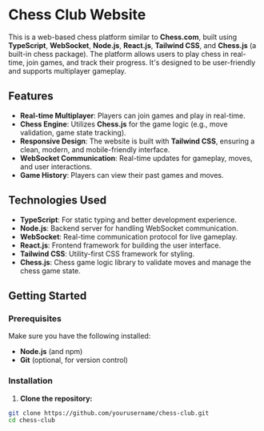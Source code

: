 # Chess Club Website

This is a web-based chess platform similar to **Chess.com**, built using **TypeScript**, **WebSocket**, **Node.js**, **React.js**, **Tailwind CSS**, and **Chess.js** (a built-in chess package). The platform allows users to play chess in real-time, join games, and track their progress. It's designed to be user-friendly and supports multiplayer gameplay.

## Features

- **Real-time Multiplayer**: Players can join games and play in real-time.
- **Chess Engine**: Utilizes **Chess.js** for the game logic (e.g., move validation, game state tracking).
- **Responsive Design**: The website is built with **Tailwind CSS**, ensuring a clean, modern, and mobile-friendly interface.
- **WebSocket Communication**: Real-time updates for gameplay, moves, and user interactions.
- **Game History**: Players can view their past games and moves.

## Technologies Used

- **TypeScript**: For static typing and better development experience.
- **Node.js**: Backend server for handling WebSocket communication.
- **WebSocket**: Real-time communication protocol for live gameplay.
- **React.js**: Frontend framework for building the user interface.
- **Tailwind CSS**: Utility-first CSS framework for styling.
- **Chess.js**: Chess game logic library to validate moves and manage the chess game state.

## Getting Started

### Prerequisites

Make sure you have the following installed:

- **Node.js** (and npm)
- **Git** (optional, for version control)

### Installation

1. **Clone the repository:**

```bash
git clone https://github.com/yourusername/chess-club.git
cd chess-club

